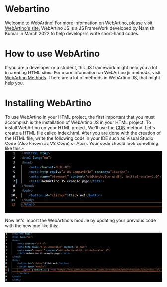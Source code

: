 # Webartino
<p>Welcome to WebArtino! For more information on WebArtino, please visit <a href="https://www.webartino.xyz/" target="_blank" rel="noopener noreferrer">WebArtino's site.</a> WebArtino JS is a JS FrameWork developed by Namish Kumar in March 2022 to help developers write short-hand codes.</p>
<h1>How to use WebArtino</h1>
<p>If you are a developer or a student, this JS framework might help you a lot in creating HTML sites. For more information on WebArtino js methods, visit <a href="https://www.webartino.xyz/methods.html">WebArtino Methods</a>. There are a lot of methods in WebArtino JS, that might help you.
<h1>Installing WebArtino</h1>
<p>To use WebArtino in your HTML project, the first important that you must accomplish is the installation of WebArtino JS in your HTML project. To install WebArtino on your HTML project, We'll use the <a href="https://www.cloudflare.com/learning/cdn/what-is-a-cdn/?msclkid=c40ed0c8acc611ec92e69bb8a4629f61">CDN</a> method. Let's create a HTML file called index.html. After you are done with the creation of the HTML file, write the following code in your IDE such as Visual Studio Code (Also known as VS Code) or Atom. Your code should look something like this:-
<img src="https://raw.githubusercontent.com/Learnr4Namish/Webartino/main/code_web_html.png" alt="webPng">
<p>Now let's import the WebArtino's module by updating your previous code with the new one like this:-</p>
<img src="https://raw.githubusercontent.com/Learnr4Namish/Webartino/main/demo_1.png">
